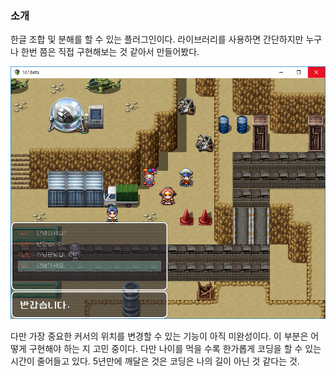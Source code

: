 
### 소개 ###

한글 조합 및 분해를 할 수 있는 플러그인이다. 라이브러리를 사용하면 간단하지만 누구나 한번 쯤은 직접 구현해보는 것 같아서 만들어봤다.

![hangul](./images/hangul.png)

다만 가장 중요한 커서의 위치를 변경할 수 있는 기능이 아직 미완성이다. 이 부분은 어떻게 구현해야 하는 지 고민 중이다. 다만 나이를 먹을 수록 한가롭게 코딩을 할 수 있는 시간이 줄어들고 있다. 5년만에 깨달은 것은 코딩은 나의 길이 아닌 것 같다는 것.
